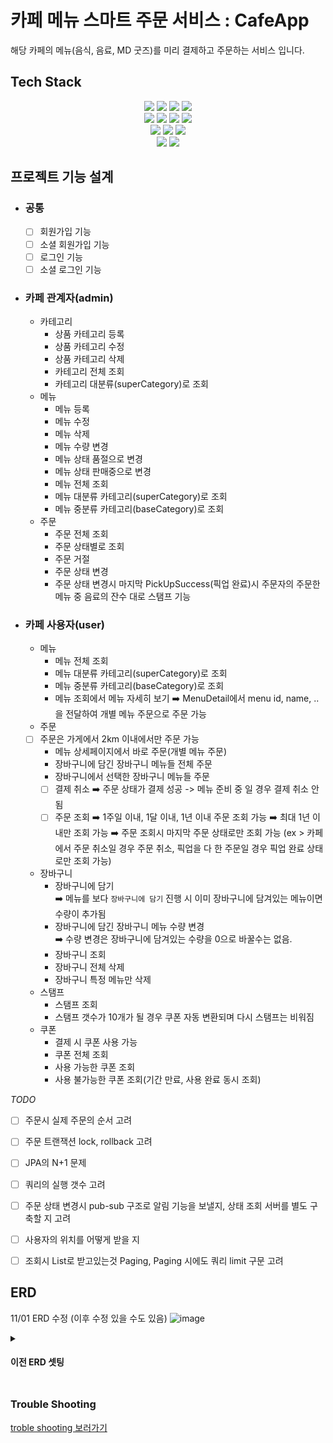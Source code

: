 # 카페 메뉴 스마트 주문 서비스 : CafeApp
해당 카페의 메뉴(음식, 음료, MD 굿즈)를 미리 결제하고 주문하는 서비스 입니다.

## Tech Stack
<div align=center>
  <img src="https://img.shields.io/badge/IntelliJ_IDEA-000000?style=for-the-badge&logo=intellij-idea&logoColor=white">
  <img src="https://img.shields.io/badge/java-007396?style=for-the-badge&logo=java&logoColor=white">
  <img src="https://img.shields.io/badge/JDK-Oracle_Open_JDK-007396?style=for-the-badge&logo=mariaDB&logoColor=white"> 
  <img src="https://img.shields.io/badge/gradle-02303A?style=for-the-badge&logo=gradle&logoColor=white">
  </br>
  <img src="https://img.shields.io/badge/spring-6DB33F?style=for-the-badge&logo=spring&logoColor=white"> 
  <img src="https://img.shields.io/badge/Spring_Boot-6DB33F?style=for-the-badge&logo=spring&logoColor=white">
  <img src="https://img.shields.io/badge/Spring_Security-6DB33F?style=for-the-badge&logo=spring-security&logoColor=white">
  <img src="https://img.shields.io/badge/Spring_Data_JPA-6DB33?style=for-the-badge&logo=mariaDB&logoColor=white"> 
  </br>
   <img src="https://img.shields.io/badge/mariaDB-003545?style=for-the-badge&logo=mariaDB&logoColor=white">
  <img src="https://img.shields.io/badge/Json_Web_Tokens-000000?style=for-the-badge&logo=json-web-tokens&logoColor=white"> 
  <img src="https://img.shields.io/badge/Lombok-BC4520?style=for-the-badge&logo=lombok&logoColor=white"> 
  </br>
  <img src="https://img.shields.io/badge/github-181717?style=for-the-badge&logo=github&logoColor=white">
  <img src="https://img.shields.io/badge/git-F05032?style=for-the-badge&logo=git&logoColor=white">
</div>

## 프로젝트 기능 설계
* ### **공통**
  * [ ] 회원가입 기능
  * [ ] 소셜 회원가입 기능
  * [ ] 로그인 기능
  * [ ] 소셜 로그인 기능
* ### **카페 관계자(admin)**
  * 카테고리 
    * 상품 카테고리 등록
    * 상품 카테고리 수정
    * 상품 카테고리 삭제
    * 카테고리 전체 조회
    * 카테고리 대분류(superCategory)로 조회
  * 메뉴
    * 메뉴 등록
    * 메뉴 수정
    * 메뉴 삭제
    * 메뉴 수량 변경
    * 메뉴 상태 품절으로 변경
    * 메뉴 상태 판매중으로 변경
    * 메뉴 전체 조회
    * 메뉴 대분류 카테고리(superCategory)로 조회
    * 메뉴 중분류 카테고리(baseCategory)로 조회
  * 주문
    * 주문 전체 조회
    * 주문 상태별로 조회
    * 주문 거절
    * 주문 상태 변경
    * 주문 상태 변경시 마지막 PickUpSuccess(픽업 완료)시 주문자의 주문한 메뉴 중 음료의 잔수 대로 스탬프 기능
*  ### **카페 사용자(user)**
   * 메뉴
     * 메뉴 전체 조회
     * 메뉴 대분류 카테고리(superCategory)로 조회
     * 메뉴 중분류 카테고리(baseCategory)로 조회
     * 메뉴 조회에서 메뉴 자세히 보기
       ➡️ MenuDetail에서 menu id, name, .. 을 전달하여 개별 메뉴 주문으로 주문 가능
   * 주문
   * [ ] 주문은 가게에서 2km 이내에서만 주문 가능
     * 메뉴 상세페이지에서 바로 주문(개별 메뉴 주문)
     * 장바구니에 담긴 장바구니 메뉴들 전체 주문
     * 장바구니에서 선택한 장바구니 메뉴들 주문
     * [ ] 결제 취소
      ➡️ 주문 상태가 결제 성공 -> 메뉴 준비 중 일 경우 결제 취소 안됨
     * [ ] 주문 조회
      ➡️ 1주일 이내, 1달 이내, 1년 이내 주문 조회 가능
      ➡️ 최대 1년 이내만 조회 가능
      ➡️ 주문 조회시 마지막 주문 상태로만 조회 가능 (ex > 카페에서 주문 취소일 경우 주문 취소,  픽업을 다 한 주문일 경우 픽업 완료 상태로만 조회 가능)
   * 장바구니
     * 장바구니에 담기<br>
       ➡️ 메뉴를 보다 `장바구니에 담기` 진행 시 이미 장바구니에 담겨있는 메뉴이면 수량이 추가됨
     * 장바구니에 담긴 장바구니 메뉴 수량 변경<br>
       ➡️ 수량 변경은 장바구니에 담겨있는 수량을 0으로 바꿀수는 없음. 
     * 장바구니 조회
     * 장바구니 전체 삭제
     * 장바구니 특정 메뉴만 삭제
   * 스탬프
     * 스탬프 조회
     * 스탬프 갯수가 10개가 될 경우 쿠폰 자동 변환되며 다시 스탬프는 비워짐
   * 쿠폰
     * 결제 시 쿠폰 사용 가능
     * 쿠폰 전체 조회
     * 사용 가능한 쿠폰 조회
     * 사용 불가능한 쿠폰 조회(기간 만료, 사용 완료 동시 조회)

*TODO*
* [ ] 주문시 실제 주문의 순서 고려
* [ ] 주문 트랜잭션 lock, rollback 고려
* [ ] JPA의 N+1 문제
* [ ] 쿼리의 실행 갯수 고려
* [ ] 주문 상태 변경시 pub-sub 구조로 알림 기능을 보낼지, 상태 조회 서버를 별도 구축할 지 고려
* [ ] 사용자의 위치를 어떻게 받을 지
* [ ] 조회시 List로 받고있는것 Paging, Paging 시에도 쿼리 limit 구문 고려



## ERD
11/01 ERD 수정 (이후 수정 있을 수도 있음)
![image](https://github.com/HanSeulChung/CafeApp/assets/94779505/c0cd93f2-345f-43e4-9e03-70ccd2aeefa9)

<details>
<summary><h4>이전 ERD 셋팅</h4></summary>
  <div markdown=1>
   
   10/26 ERD 수정 (이후 수정 있을 수도 있음)
![image](https://github.com/HanSeulChung/CafeApp/assets/94779505/f17c72f3-18ca-409e-ac65-83b506fe70b0)
   10/19 초기 **변경됨**
   
![image](https://github.com/HanSeulChung/CafeApp/assets/94779505/a2ba85b6-3a56-472d-8805-eb29615fced6)
  </div>
</details>

## 

### Trouble Shooting
[troble shooting 보러가기](https://github.com/HanSeulChung/CafeApp/blob/main/doc/TROUBLE_SHOOTING.md)
